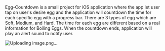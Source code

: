 Egg-Countdown is a small project for iOS application where the app let user tap on user's desire egg and the application will countdown the time for each specific egg with a progress bar. There are 3 types of egg which are Soft, Medium, and Hard. The time for each egg are different based on a real information for Boiling Eggs. When the countdown ends, application will play an alert sound to notify user.


![Uploading image.png…]()
